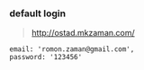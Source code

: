 ### default login

> http://ostad.mkzaman.com/

```
email: 'romon.zaman@gmail.com',
password: '123456'
```
